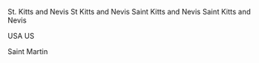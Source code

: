 St. Kitts and Nevis
St Kitts and Nevis
Saint Kitts and Nevis
Saint Kitts and Nevis

USA
US

Saint Martin